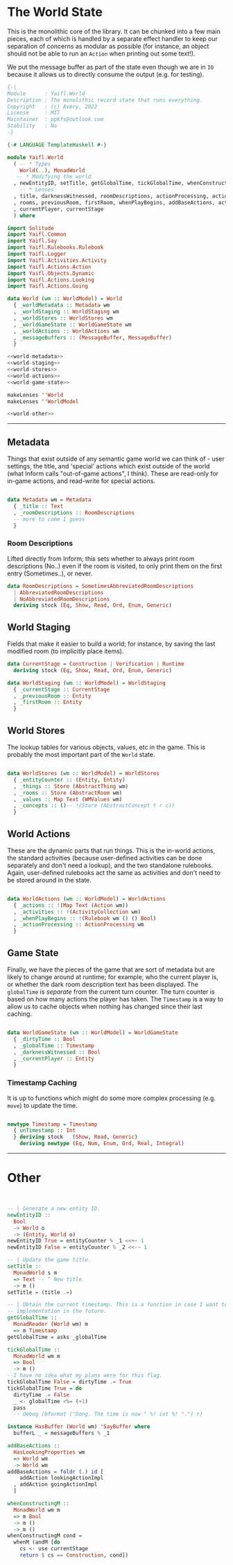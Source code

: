 # The World State

This is the monolithic core of the library. It can be chunked into a few main pieces, each of which is handled by a separate effect handler to keep our separation of concerns as modular as possible (for instance, an object should not be able to run an `Action` when printing out some text!).

We put the message buffer as part of the state even though we are in `IO` because it allows us to directly consume the output (e.g. for testing).


```haskell file=src/Yaifl/World.hs
{-|
Module      : Yaifl.World
Description : The monolithic record state that runs everything.
Copyright   : (c) Avery, 2022
License     : MIT
Maintainer  : ppkfs@outlook.com
Stability   : No
-}

{-# LANGUAGE TemplateHaskell #-}

module Yaifl.World
  ( -- * Types
    World(..), MonadWorld
   -- * Modifying the world
  , newEntityID, setTitle, getGlobalTime, tickGlobalTime, whenConstructingM
    -- * Lenses
  , title, darknessWitnessed, roomDescriptions, actionProcessing, actions, things
  , rooms, previousRoom, firstRoom, whenPlayBegins, addBaseActions, activities
  , currentPlayer, currentStage
  ) where

import Solitude
import Yaifl.Common
import Yaifl.Say
import Yaifl.Rulebooks.Rulebook
import Yaifl.Logger
import Yaifl.Activities.Activity
import Yaifl.Actions.Action
import Yaifl.Objects.Dynamic
import Yaifl.Actions.Looking
import Yaifl.Actions.Going

data World (wm :: WorldModel) = World
  { _worldMetadata :: Metadata wm
  , _worldStaging :: WorldStaging wm
  , _worldStores :: WorldStores wm
  , _worldGameState :: WorldGameState wm
  , _worldActions :: WorldActions wm
  , _messageBuffers :: (MessageBuffer, MessageBuffer)
  }

<<world-metadata>>
<<world-staging>>
<<world-stores>>
<<world-actions>>
<<world-game-state>>

makeLenses ''World
makeLenses ''WorldModel

<<world-other>>
```
---
## Metadata

Things that exist outside of any semantic game world we can think of - user settings, the title, and 'special' actions which exist outside of the world (what Inform calls "out-of-game actions", I think). These are read-only for in-game actions, and read-write for special actions.

```haskell id=world-metadata

data Metadata wm = Metadata
  { _title :: Text
  , _roomDescriptions :: RoomDescriptions
  -- more to come I guess
  }
```

### Room Descriptions

Lifted directly from Inform; this sets whether to always print room descriptions (No..) even if the room is visited, to only print them on the first entry (Sometimes..), or never.

```haskell id=room-descriptions
data RoomDescriptions = SometimesAbbreviatedRoomDescriptions
  | AbbreviatedRoomDescriptions
  | NoAbbreviatedRoomDescriptions 
  deriving stock (Eq, Show, Read, Ord, Enum, Generic)
```

## World Staging

Fields that make it easier to build a world; for instance, by saving the last modified room (to implicitly place items). 

```haskell id=world-staging
data CurrentStage = Construction | Verification | Runtime
  deriving stock (Eq, Show, Read, Ord, Enum, Generic)

data WorldStaging (wm :: WorldModel) = WorldStaging
  { _currentStage :: CurrentStage
  , _previousRoom :: Entity
  , _firstRoom :: Entity
  }
```

## World Stores

The lookup tables for various objects, values, etc in the game. This is probably the most important part of the `World` state.

```haskell id=world-stores

data WorldStores (wm :: WorldModel) = WorldStores
  { _entityCounter :: (Entity, Entity)
  , _things :: Store (AbstractThing wm)
  , _rooms :: Store (AbstractRoom wm)
  , _values :: Map Text (WMValues wm)
  , _concepts :: ()-- !(Store (AbstractConcept t r c))
  }
```

## World Actions

These are the dynamic parts that run things. This is the in-world actions, the standard activities (because user-defined activities can be done separately and don't need a lookup), and the two standalone rulebooks. Again, user-defined rulebooks act the same as activities and don't need to be stored around in the state.

```haskell id=world-actions

data WorldActions (wm :: WorldModel) = WorldActions
  { _actions :: !(Map Text (Action wm))
  , _activities :: !(ActivityCollection wm)
  , _whenPlayBegins :: !(Rulebook wm () () Bool)
  , _actionProcessing :: ActionProcessing wm
  }
```

## Game State

Finally, we have the pieces of the game that are sort of metadata but are likely to change around at runtime; for example, who the current player is, or whether the dark room description text has been displayed. The `globalTime` is *separate* from the current turn counter. The turn counter is based on how many actions the player has taken. The `Timestamp` is a way to allow us to cache objects when nothing has changed since their last caching. 

```haskell id=world-game-state

data WorldGameState (wm :: WorldModel) = WorldGameState
  { _dirtyTime :: Bool
  , _globalTime :: Timestamp
  , _darknessWitnessed :: Bool
  , _currentPlayer :: Entity
  }
```

### Timestamp Caching

It is up to functions which might do some more complex processing (e.g. `move`) to update the time.

```haskell id=timestamp

newtype Timestamp = Timestamp
  { unTimestamp :: Int
  } deriving stock   (Show, Read, Generic)
    deriving newtype (Eq, Num, Enum, Ord, Real, Integral)

```

---

# Other

```haskell id=world-other


-- | Generate a new entity ID.
newEntityID :: 
  Bool
  -> World o
  -> (Entity, World o)
newEntityID True = entityCounter % _1 <<+~ 1
newEntityID False = entityCounter % _2 <<-~ 1

-- | Update the game title.
setTitle :: 
  MonadWorld s m
  => Text -- ^ New title.
  -> m ()
setTitle = (title .=)

-- | Obtain the current timestamp. This is a function in case I want to change the
-- implementation in the future.
getGlobalTime ::
  MonadReader (World wm) m
  => m Timestamp
getGlobalTime = asks _globalTime

tickGlobalTime :: 
  MonadWorld wm m
  => Bool
  -> m ()
--I have no idea what my plans were for this flag.
tickGlobalTime False = dirtyTime .= True
tickGlobalTime True = do
  dirtyTime .= False
  _ <- globalTime <%= (+1)
  pass
  -- debug (bformat ("Dong. The time is now " %! int %! ".") r)

instance HasBuffer (World wm) 'SayBuffer where
  bufferL _ = messageBuffers % _1

addBaseActions :: 
  HasLookingProperties wm
  => World wm
  -> World wm
addBaseActions = foldr (.) id [
    addAction lookingActionImpl
  , addAction goingActionImpl
  ]

whenConstructingM :: 
  MonadWorld wm m 
  => m Bool 
  -> m () 
  -> m ()
whenConstructingM cond = 
  whenM (andM [do
    cs <- use currentStage
    return $ cs == Construction, cond])
```
